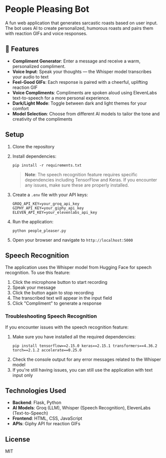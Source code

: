 # People Pleasing Bot

A fun web application that generates sarcastic roasts based on user input. The bot uses AI to create personalized, humorous roasts and pairs them with reaction GIFs and voice responses.

## 🌟 Features

- **Compliment Generator**: Enter a message and receive a warm, personalized compliment.
- **Voice Input**: Speak your thoughts — the Whisper model transcribes your audio to text
- **Feel-Good GIFs**: Each response is paired with a cheerful, uplifting reaction GIF
- **Voice Compliments**: Compliments are spoken aloud using ElevenLabs text-to-speech for a more personal experience.
- **Dark/Light Mode**: Toggle between dark and light themes for your comfort
- **Model Selection**: Choose from different AI models to tailor the tone and creativity of the compliments

## Setup

1. Clone the repository
2. Install dependencies:
   ```
   pip install -r requirements.txt
   ```
   > **Note**: The speech recognition feature requires specific dependencies including TensorFlow and Keras. If you encounter any issues, make sure these are properly installed.

3. Create a `.env` file with your API keys:
   ```
   GROQ_API_KEY=your_groq_api_key
   GIPHY_API_KEY=your_giphy_api_key
   ELEVEN_API_KEY=your_elevenlabs_api_key
   ```
4. Run the application:
   ```
   python people_pleaser.py
   ```
5. Open your browser and navigate to `http://localhost:5000`

## Speech Recognition

The application uses the Whisper model from Hugging Face for speech recognition. To use this feature:

1. Click the microphone button to start recording
2. Speak your message
3. Click the button again to stop recording
4. The transcribed text will appear in the input field
5. Click "Compliment" to generate a response

### Troubleshooting Speech Recognition

If you encounter issues with the speech recognition feature:

1. Make sure you have installed all the required dependencies:
   ```
   pip install tensorflow==2.15.0 keras==2.15.1 transformers==4.36.2 torch==2.1.2 accelerate==0.25.0
   ```
2. Check the console output for any error messages related to the Whisper model
3. If you're still having issues, you can still use the application with text input only

## Technologies Used

- **Backend**: Flask, Python
- **AI Models**: Groq (LLM), Whisper (Speech Recognition), ElevenLabs (Text-to-Speech)
- **Frontend**: HTML, CSS, JavaScript
- **APIs**: Giphy API for reaction GIFs

## License

MIT 
